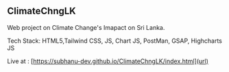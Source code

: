 ## ClimateChngLK

Web project on Climate Change's Imapact on Sri Lanka. 

Tech Stack: HTML5,Tailwind CSS, JS, Chart JS, PostMan, GSAP, Highcharts JS

Live at : [https://subhanu-dev.github.io/ClimateChngLK/index.html](url)

